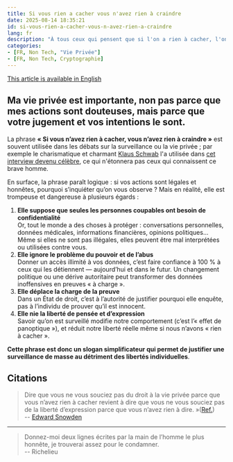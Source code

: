 ```yaml
---
title: Si vous rien a cacher vous n'avez rien à craindre
date: 2025-08-14 18:35:21
id: si-vous-rien-a-cacher-vous-n-avez-rien-a-craindre
lang: fr
description: "À tous ceux qui pensent que si l'on a rien à cacher, l'on n'a rien à craindre !"
categories:
- [FR, Non Tech, "Vie Privée"]
- [FR, Non Tech, Cryptographie]
---
```


[This article is available in English](/en/if-you-have-nothing-to-hide-you-have-nothing-to-fear/)

## Ma vie privée est importante, non pas parce que mes actions sont douteuses, mais parce que votre jugement et vos intentions le sont.

La phrase **« Si vous n’avez rien à cacher, vous n’avez rien à craindre »** est souvent utilisée dans
les débats sur la surveillance ou la vie privée ; par exemple le charismatique et charmant [Klaus Schwab](https://fr.wikipedia.org/wiki/Klaus_Schwab) l'a utilisée dans [cet interview devenu célèbre](https://www.youtube.com/watch?v=IJcey1PPiIM&t=477s), ce qui n'étonnera pas ceux qui connaissent ce brave homme.

En surface, la phrase paraît logique : si vos actions sont légales et honnêtes, pourquoi s’inquiéter qu’on vous observe ?
Mais en réalité, elle est trompeuse et dangereuse à plusieurs égards :

1. **Elle suppose que seules les personnes coupables ont besoin de confidentialité**  
   Or, tout le monde a des choses à protéger : conversations personnelles, données médicales,
   informations financières, opinions politiques… Même si elles ne sont pas illégales, elles peuvent
   être mal interprétées ou utilisées contre vous.
1. **Elle ignore le problème du pouvoir et de l’abus**  
   Donner un accès illimité à vos données, c’est faire confiance à 100 % à ceux qui les détiennent —
   aujourd’hui et dans le futur. Un changement politique ou une dérive autoritaire peut transformer
   des données inoffensives en preuves « à charge ».
1. **Elle déplace la charge de la preuve**  
   Dans un État de droit, c’est à l’autorité de justifier pourquoi elle enquête, pas à l’individu de
   prouver qu’il est innocent.
1. **Elle nie la liberté de pensée et d’expression**  
   Savoir qu’on est surveillé modifie notre comportement (c’est l’« effet de panoptique »), et
   réduit notre liberté réelle même si nous n’avons « rien à cacher ».

**Cette phrase est donc un slogan simplificateur qui permet de justifier une surveillance de masse au détriment des libertés individuelles**.

## Citations

> Dire que vous ne vous souciez pas du droit à la vie privée parce
> que vous n’avez rien à cacher revient à dire que vous ne vous souciez pas de la liberté d’expression
> parce que vous n’avez rien à dire. »([Ref.](https://www.goodreads.com/quotes/7308507-ultimately-arguing-that-you-don-t-care-about-the-right-to))  
> -- [Edward Snowden](https://fr.wikipedia.org/wiki/Edward_Snowden)

---

> Donnez-moi deux lignes écrites par la main de l’homme le plus honnête, je trouverai assez pour le
> condamner.  
> -- Richelieu

